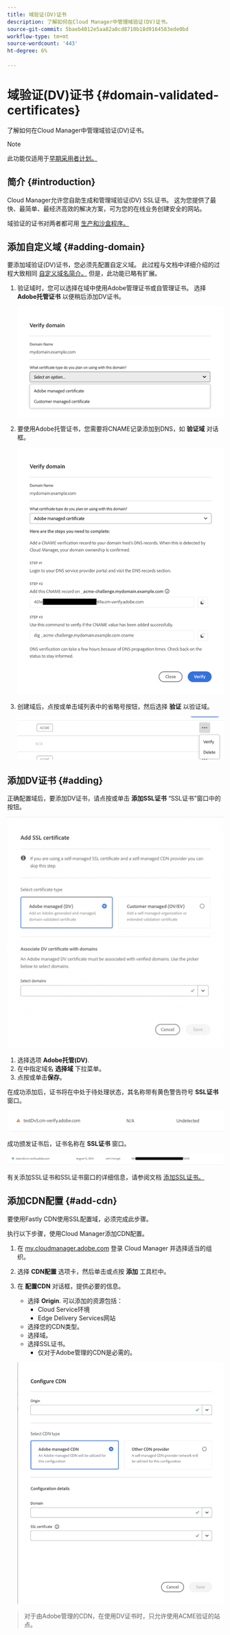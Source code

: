 ```yaml
---
title: 域验证(DV)证书
description: 了解如何在Cloud Manager中管理域验证(DV)证书。
source-git-commit: 5baeb4012e5aa82a8cd8710b18d9164583ede0bd
workflow-type: tm+mt
source-wordcount: '443'
ht-degree: 6%

---
```



# 域验证(DV)证书 {#domain-validated-certificates}

了解如何在Cloud Manager中管理域验证(DV)证书。

>[!NOTE]
>
>此功能仅适用于[早期采用者计划。](/help/implementing/cloud-manager/release-notes/current.md#early-adoption)

## 简介 {#introduction}

Cloud Manager允许您自助生成和管理域验证(DV) SSL证书。 这为您提供了最快、最简单、最经济高效的解决方案，可为您的在线业务创建安全的网站。

域验证的证书对两者都可用 [生产和沙盒程序。](/help/implementing/cloud-manager/getting-access-to-aem-in-cloud/program-types.md)

## 添加自定义域 {#adding-domain}

要添加域验证(DV)证书，您必须先配置自定义域。 此过程与文档中详细介绍的过程大致相同 [自定义域名简介。](/help/implementing/cloud-manager/custom-domain-names/introduction.md) 但是，此功能已略有扩展。

1. 验证域时，您可以选择在域中使用Adobe管理证书或自管理证书。 选择 **Adobe托管证书** 以便稍后添加DV证书。

   ![选择Adobe管理的](assets/verify-domain-dialog.png)

1. 要使用Adobe托管证书，您需要将CNAME记录添加到DNS，如 **验证域** 对话框。

   ![添加CNAME条目](assets/verify-domain-dialog-adobe-managed.png)

1. 创建域后，点按或单击域列表中的省略号按钮，然后选择 **验证** 以验证域。

   ![验证域](assets/verify-domain.png)

## 添加DV证书 {#adding}

正确配置域后，要添加DV证书，请点按或单击 **添加SSL证书** “SSL证书”窗口中的按钮。

![添加DC证书](/help/implementing/cloud-manager/assets/ssl/add-dv-certificate.png)

1. 选择选项 **Adobe托管(DV)**.
1. 在中指定域名 **选择域** 下拉菜单。
1. 点按或单击&#x200B;**保存**。

在成功添加后，证书将在中处于待处理状态，其名称带有黄色警告符号 **SSL证书** 窗口。

![待处理DV证书](assets/pending-dv-certificate.png)

成功颁发证书后，证书名称在 **SSL证书** 窗口。

![已颁发的DV证书](assets/issued-dv-certificate.png)

有关添加SSL证书和SSL证书窗口的详细信息，请参阅文档 [添加SSL证书。](add-ssl-certificate.md)

## 添加CDN配置 {#add-cdn}

要使用Fastly CDN使用SSL配置域，必须完成此步骤。

执行以下步骤，使用Cloud Manager添加CDN配置。

1. 在 [my.cloudmanager.adobe.com](https://my.cloudmanager.adobe.com/) 登录 Cloud Manager 并选择适当的组织。

1. 选择 **CDN配置** 选项卡，然后单击或点按 **添加** 工具栏中。

1. 在 **配置CDN** 对话框，提供必要的信息。

   * 选择 **Origin**. 可以添加的资源包括：
      * Cloud Service环境
      * Edge Delivery Services网站
   * 选择您的CDN类型。
   * 选择域。
   * 选择SSL证书。
      * 仅对于Adobe管理的CDN是必需的。

   ![“配置CDN”对话框](assets/configure-cdn-dialog.png)

>
>
>对于由Adobe管理的CDN，在使用DV证书时，只允许使用ACME验证的站点。
